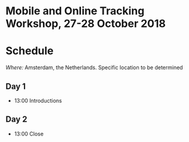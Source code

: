 # Mobile and Online Tracking Workshop, 27-28 October 2018
# Schedule

*Where:*  Amsterdam, the Netherlands. Specific location to be determined

## Day 1

-  13:00  Introductions

## Day 2

-  13:00  Close

